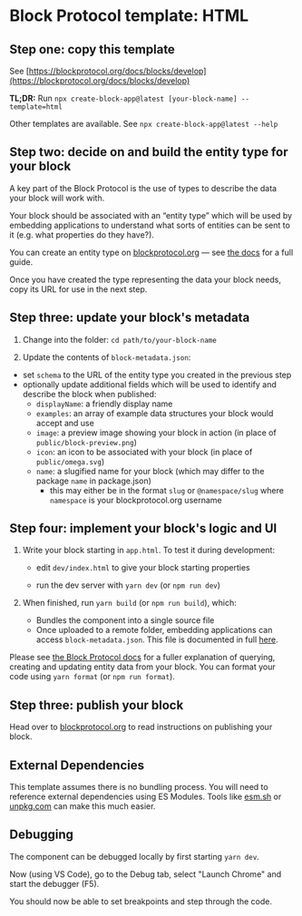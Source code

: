 # Block Protocol template: HTML

## Step one: copy this template

See [https://blockprotocol.org/docs/blocks/develop](https://blockprotocol.org/docs/blocks/develop)

**TL;DR:** Run `npx create-block-app@latest [your-block-name] --template=html`

Other templates are available. See `npx create-block-app@latest --help`

## Step two: decide on and build the entity type for your block

A key part of the Block Protocol is the use of types to describe the data your block will work with.

Your block should be associated with an “entity type” which will be used by embedding applications
to understand what sorts of entities can be sent to it (e.g. what properties do they have?).

You can create an entity type on [blockprotocol.org](https://blockprotocol.org) — see [the docs](https://blockprotocol.org/docs/blocks/develop) for a full guide.

Once you have created the type representing the data your block needs, copy its URL for use in the next step.

## Step three: update your block's metadata

1.  Change into the folder: `cd path/to/your-block-name`

1.  Update the contents of `block-metadata.json`:

- set `schema` to the URL of the entity type you created in the previous step
- optionally update additional fields which will be used to identify and describe the block when published:
  - `displayName`: a friendly display name
  - `examples`: an array of example data structures your block would accept and use
  - `image`: a preview image showing your block in action (in place of `public/block-preview.png`)
  - `icon`: an icon to be associated with your block (in place of `public/omega.svg`)
  - `name`: a slugified name for your block (which may differ to the package `name` in package.json)
    - this may either be in the format `slug` or `@namespace/slug` where `namespace` is your blockprotocol.org username

## Step four: implement your block's logic and UI

1.  Write your block starting in `app.html`. To test it during development:

    - edit `dev/index.html` to give your block starting properties

    - run the dev server with `yarn dev` (or `npm run dev`)

1.  When finished, run `yarn build` (or `npm run build`), which:

    - Bundles the component into a single source file
    - Once uploaded to a remote folder, embedding applications can access `block-metadata.json`. This file is documented in full [here](https://blockprotocol.org/docs/spec).

Please see [the Block Protocol docs](https://blockprotocol.org/docs/blocks/develop)
for a fuller explanation of querying, creating and updating entity data from your block.
You can format your code using `yarn format` (or `npm run format`).

## Step three: publish your block

Head over to [blockprotocol.org](https://blockprotocol.org/docs/blocks/develop#publish) to read instructions on publishing your block.

## External Dependencies

This template assumes there is no bundling process. You will need to reference external dependencies using ES Modules. Tools like [esm.sh](https://esm.sh) or [unpkg.com](https://unpkg.com) can make this much easier.

## Debugging

The component can be debugged locally by first starting `yarn dev`.

Now (using VS Code), go to the Debug tab, select "Launch Chrome" and start the debugger (F5).

You should now be able to set breakpoints and step through the code.
